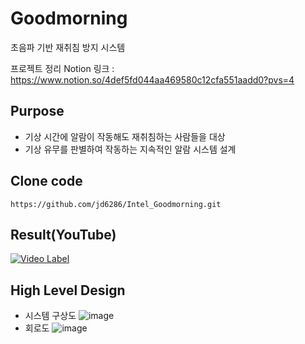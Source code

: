 # Goodmorning

초음파 기반 재취침 방지 시스템

프로젝트 정리 Notion 링크 : https://www.notion.so/4def5fd044aa469580c12cfa551aadd0?pvs=4
## Purpose

- 기상 시간에 알람이 작동해도 재취침하는 사람들을 대상
- 기상 유무를 판별하여 작동하는 지속적인 알람 시스템 설계

## Clone code
```shell
https://github.com/jd6286/Intel_Goodmorning.git
```

## Result(YouTube)
[![Video Label](http://img.youtube.com/vi/3DQRYIJ1_5Y/sddefault.jpg)](https://youtu.be/3DQRYIJ1_5Y)

## High Level Design
- 시스템 구상도
![image](https://github.com/user-attachments/assets/ea73a89e-b44d-431c-9251-ac6272a95e6c)
- 회로도
![image](https://github.com/user-attachments/assets/97d04588-47a5-455c-972e-511a119028f1)
